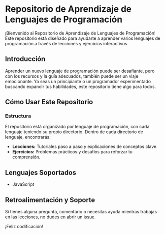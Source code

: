 # Repositorio de Aprendizaje de Lenguajes de Programación

¡Bienvenido al Repositorio de Aprendizaje de Lenguajes de Programación! Este repositorio está diseñado para ayudarte a aprender varios lenguajes de programación a través de lecciones y ejercicios interactivos.

## Introducción

Aprender un nuevo lenguaje de programación puede ser desafiante, pero con los recursos y la guía adecuados, también puede ser un viaje emocionante. Ya seas un principiante o un programador experimentado buscando expandir tus habilidades, este repositorio tiene algo para todos.

## Cómo Usar Este Repositorio

### Estructura

El repositorio está organizado por lenguaje de programación, con cada lenguaje teniendo su propio directorio. Dentro de cada directorio de lenguaje, encontrarás:

- **Lecciones:** Tutoriales paso a paso y explicaciones de conceptos clave.
- **Ejercicios:** Problemas prácticos y desafíos para reforzar tu comprensión.

## Lenguajes Soportados

- JavaScript

## Retroalimentación y Soporte

Si tienes alguna pregunta, comentario o necesitas ayuda mientras trabajas en las lecciones, no dudes en abrir un issue.

¡Feliz codificación!